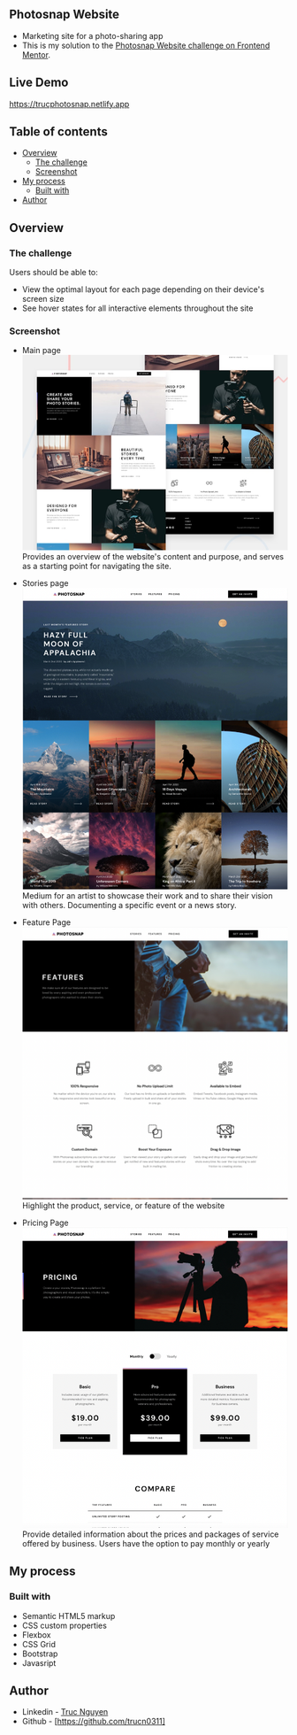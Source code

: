 ## Photosnap Website

- Marketing site for a photo-sharing app
- This is my solution to the [Photosnap Website challenge on Frontend Mentor](https://www.frontendmentor.io/challenges/photosnap-multipage-website-nMDSrNmNW).

## Live Demo
  https://trucphotosnap.netlify.app

## Table of contents

- [Overview](#overview)
  - [The challenge](#the-challenge)
  - [Screenshot](#screenshot)
- [My process](#my-process)
  - [Built with](#built-with)
- [Author](#author)

## Overview

### The challenge

Users should be able to:

- View the optimal layout for each page depending on their device's screen size
- See hover states for all interactive elements throughout the site

### Screenshot

   - Main page
      ![ScreenShot](preview/preview.jpg)
       Provides an overview of the website's content and purpose, and serves as a starting point for navigating the site.
       
       
   - Stories page
      ![ScreenShot](preview/stories.png)
       Medium for an artist to showcase their work and to share their vision with others. Documenting a specific event or a news story.
       
       
   - Feature Page
      ![ScreenShot](preview/feature.png)
      Highlight the product, service, or feature of the website

   - Pricing Page
      ![ScreenShot](preview/pricing.png)
      Provide detailed information about the prices and packages of service offered by business. Users have the option to pay monthly or yearly

## My process

### Built with

- Semantic HTML5 markup
- CSS custom properties
- Flexbox
- CSS Grid
- Bootstrap
- Javasript

## Author

- Linkedin - [Truc Nguyen](https://www.linkedin.com/in/truc-nguyen-480222230/)
- Github - [https://github.com/trucn0311]
